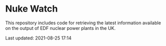 # Nuke Watch

This repository includes code for retrieving the latest information available on the output of EDF nuclear power plants in the UK.

Last updated: 2021-08-25 17:14